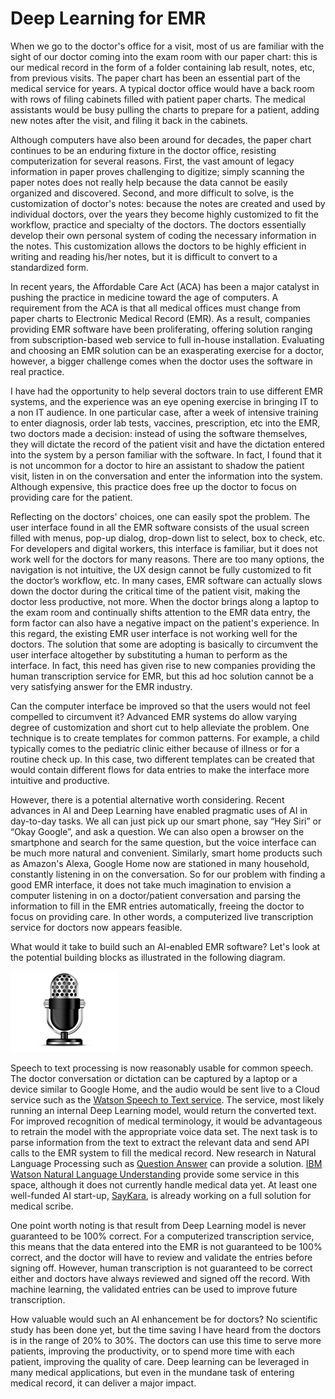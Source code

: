 # Deep Learning for EMR

When we go to the doctor's office for a visit, most of us are familiar with the sight of our doctor coming into the exam room with our paper chart:  this is our medical record in the form of a folder containing lab result, notes, etc, from previous visits.  The paper chart has been an essential part of the medical service for years.  A typical doctor office would have a back room with rows of filing cabinets filled with patient paper charts.  The medical assistants would be busy pulling the charts to prepare for a patient, adding new notes after the visit, and filing it back in the cabinets.   

Although computers have also been around for decades, the paper chart continues to be an enduring fixture in the doctor office, resisting computerization for several reasons.  First, the vast amount of legacy information in paper proves challenging to digitize;  simply scanning the paper notes does not really help because the data cannot be easily organized and discovered. Second, and more difficult to solve, is the customization of doctor's notes:  because the notes are created and used by individual doctors, over the years they become highly customized to fit the workflow, practice and specialty of the doctors.  The doctors essentially develop their own personal system of coding the necessary information in the notes.  This customization allows the doctors to be highly efficient in writing and reading his/her notes, but it is difficult to convert to a standardized form.  

In recent years, the Affordable Care Act (ACA) has been a major catalyst in pushing the practice in medicine toward the age of computers.  A requirement from the ACA is that all medical offices must change from paper charts to Electronic Medical Record (EMR). As a result, companies providing EMR software have been proliferating, offering solution ranging from subscription-based web service to full in-house installation.  Evaluating and choosing an EMR solution can be an exasperating exercise for a doctor, however, a bigger challenge comes when the doctor uses the software in real practice.   

I have had the opportunity to help several doctors train to use different EMR systems, and the experience was an eye opening exercise in bringing IT to a non IT audience. In one particular case, after a week of intensive training to enter diagnosis, order lab tests, vaccines, prescription, etc into the EMR, two doctors made a decision: instead of using the software themselves, they will dictate the record of the patient visit and have the dictation entered into the system by a person familiar with the software. In fact, I found that it is not uncommon for a doctor to hire an assistant to shadow the patient visit, listen in on the conversation and enter the information into the system.  Although expensive, this practice does free up the doctor to focus on providing care for the patient. 

Reflecting on the doctors' choices, one can easily spot the problem. The user interface found in all the EMR software consists of the usual screen filled with menus, pop-up dialog, drop-down list to select, box to check, etc. For developers and digital workers, this interface is familiar, but it  does not work well for the doctors for many reasons. There are too many options, the navigation is not intuitive, the UX design cannot be fully customized to fit the doctor’s workflow, etc. In many cases, EMR software can actually slows down the doctor during the critical time of the patient visit, making the doctor less productive, not more.  When the doctor brings along a laptop to the exam room and continually shifts attention to the EMR data entry, the form factor can also have a negative impact on the patient's experience.  In this regard, the existing EMR user interface is not working well for the doctors.  The solution that some are adopting is basically to circumvent the user interface altogether by substituting a human to perform as the interface. In fact, this need has given rise to new companies providing the human transcription service for EMR, but this ad hoc solution cannot be a very satisfying answer for the EMR industry.

Can the computer interface be improved so that the users would not feel compelled to circumvent it?  Advanced EMR systems do allow varying degree of customization and short cut to help alleviate the problem.  One technique is to create templates for common patterns.  For example, a child typically comes to the pediatric clinic either because of illness or for a routine check up. In this case, two different templates can be created that would contain different flows for data entries to make the interface more intuitive and productive.    

However, there is a potential alternative worth considering. Recent advances in AI and Deep Learning have enabled pragmatic uses of AI in day-to-day tasks. We all can just pick up our smart phone, say “Hey Siri” or “Okay Google”, and ask a question. We can also open a browser on the smartphone and search for the same question, but the voice interface can be much more natural and convenient. Similarly, smart home products such as Amazon's Alexa, Google Home now are stationed in many household, constantly listening in on the conversation.  So for our problem with finding a good EMR interface, it does not take much imagination to envision a computer listening in on a doctor/patient conversation and parsing the information to fill in the EMR entries automatically, freeing the doctor to focus on providing care. In other words, a computerized live transcription service for doctors now appears feasible.

What would it take to build such an AI-enabled EMR software? Let's look at the potential building blocks as illustrated in the following diagram.  

![](images/deeplearning-transcription.png)

Speech to text processing is now reasonably usable for common speech.  The doctor conversation or dictation can be captured by a laptop or a device similar to Google Home, and the audio would be sent live to a Cloud service such as the [Watson Speech to Text service](https://www.ibm.com/watson/services/speech-to-text/).  The service, most likely running an internal Deep Learning model, would return the converted text.  For improved recognition of medical terminology, it would be advantageous to retrain the model with the appropriate voice data set.  The next task is to parse information from the text to extract the relevant data and send API calls to the EMR system to fill the medical record.  New research in Natural Language Processing such as [Question Answer](https://github.com/allenai/allennlp) can provide a solution. [IBM Watson Natural Language Understanding](https://www.ibm.com/cloud/watson-natural-language-understanding) provide some service in this space, although it does not currently handle medical data yet.  At least one well-funded AI start-up, [SayKara](http://www.saykara.com), is already working on a full solution for medical scribe.

One point worth noting is that result from Deep Learning model is never guaranteed to be 100% correct.  For a computerized transcription service, this means that the data entered into the EMR is not guaranteed to be 100% correct, and the doctor will have to review and validate the entries before signing off. However, human transcription is not guaranteed to be correct either and doctors have always reviewed and signed off the record. With machine learning, the validated entries can be used to improve future transcription.

How valuable would such an AI enhancement be for doctors? No scientific study has been done yet, but the time saving I have heard from the doctors is in the range of 20% to 30%.  The doctors can use this time to serve more patients, improving the productivity, or to spend more time with each patient, improving the quality of care.  Deep learning can be leveraged in many medical applications, but even in the mundane task of entering medical record, it can deliver a major impact.
			


